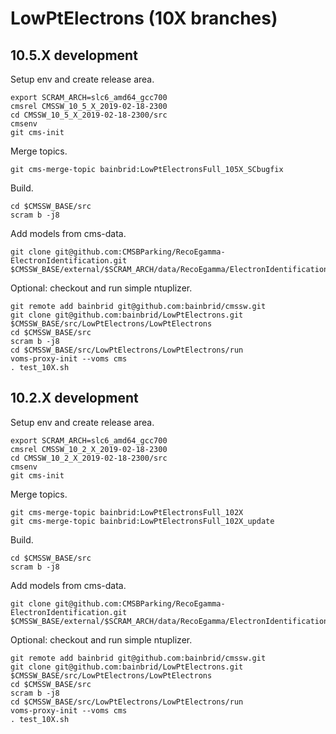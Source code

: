 # LowPtElectrons (10X branches)

## 10.5.X development

Setup env and create release area.
```
export SCRAM_ARCH=slc6_amd64_gcc700
cmsrel CMSSW_10_5_X_2019-02-18-2300
cd CMSSW_10_5_X_2019-02-18-2300/src
cmsenv
git cms-init
```

Merge topics.
```
git cms-merge-topic bainbrid:LowPtElectronsFull_105X_SCbugfix
```

Build.
``` 
cd $CMSSW_BASE/src
scram b -j8
```

Add models from cms-data.
```
git clone git@github.com:CMSBParking/RecoEgamma-ElectronIdentification.git $CMSSW_BASE/external/$SCRAM_ARCH/data/RecoEgamma/ElectronIdentification/data
```

Optional: checkout and run simple ntuplizer.
```
git remote add bainbrid git@github.com:bainbrid/cmssw.git
git clone git@github.com:bainbrid/LowPtElectrons.git $CMSSW_BASE/src/LowPtElectrons/LowPtElectrons
cd $CMSSW_BASE/src
scram b -j8
cd $CMSSW_BASE/src/LowPtElectrons/LowPtElectrons/run
voms-proxy-init --voms cms
. test_10X.sh
```

## 10.2.X development

Setup env and create release area.
```
export SCRAM_ARCH=slc6_amd64_gcc700
cmsrel CMSSW_10_2_X_2019-02-18-2300
cd CMSSW_10_2_X_2019-02-18-2300/src
cmsenv
git cms-init
```

Merge topics.
```
git cms-merge-topic bainbrid:LowPtElectronsFull_102X
git cms-merge-topic bainbrid:LowPtElectronsFull_102X_update
```

Build.
``` 
cd $CMSSW_BASE/src
scram b -j8
```

Add models from cms-data.
```
git clone git@github.com:CMSBParking/RecoEgamma-ElectronIdentification.git $CMSSW_BASE/external/$SCRAM_ARCH/data/RecoEgamma/ElectronIdentification/data
```

Optional: checkout and run simple ntuplizer.
```
git remote add bainbrid git@github.com:bainbrid/cmssw.git
git clone git@github.com:bainbrid/LowPtElectrons.git $CMSSW_BASE/src/LowPtElectrons/LowPtElectrons
cd $CMSSW_BASE/src
scram b -j8
cd $CMSSW_BASE/src/LowPtElectrons/LowPtElectrons/run
voms-proxy-init --voms cms
. test_10X.sh
```
